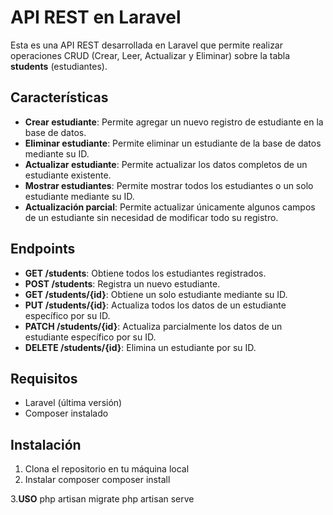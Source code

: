 # API REST en Laravel

Esta es una API REST desarrollada en Laravel que permite realizar operaciones CRUD (Crear, Leer, Actualizar y Eliminar) sobre la tabla **students** (estudiantes).

## Características

- **Crear estudiante**: Permite agregar un nuevo registro de estudiante en la base de datos.
- **Eliminar estudiante**: Permite eliminar un estudiante de la base de datos mediante su ID.
- **Actualizar estudiante**: Permite actualizar los datos completos de un estudiante existente.
- **Mostrar estudiantes**: Permite mostrar todos los estudiantes o un solo estudiante mediante su ID.
- **Actualización parcial**: Permite actualizar únicamente algunos campos de un estudiante sin necesidad de modificar todo su registro.

## Endpoints

- **GET /students**: Obtiene todos los estudiantes registrados.
- **POST /students**: Registra un nuevo estudiante.
- **GET /students/{id}**: Obtiene un solo estudiante mediante su ID.
- **PUT /students/{id}**: Actualiza todos los datos de un estudiante específico por su ID.
- **PATCH /students/{id}**: Actualiza parcialmente los datos de un estudiante específico por su ID.
- **DELETE /students/{id}**: Elimina un estudiante por su ID.

## Requisitos

- Laravel (última versión)
- Composer instalado

## Instalación

1. Clona el repositorio en tu máquina local
2. Instalar composer
   composer install

3.**USO**
php artisan migrate
php artisan serve

